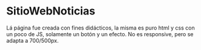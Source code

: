 # SitioWebNoticias
Lá página fue creada con fines didácticos, la misma es puro html y css con un poco de JS, solamente un botón y un efecto. No es responsive, pero se adapta a 700/500px. 
